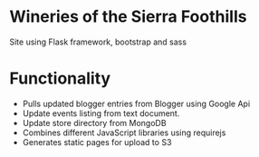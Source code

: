 # Wineries of the Sierra Foothills
Site using Flask framework, bootstrap and sass

# Functionality
- Pulls updated blogger entries from Blogger using Google Api
- Update events listing from text document.
- Update store directory from MongoDB
- Combines different JavaScript libraries using requirejs
- Generates static pages for upload to S3

